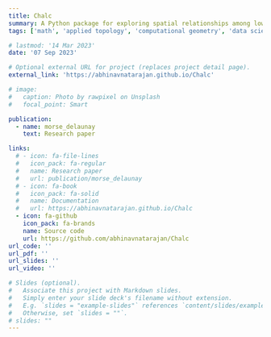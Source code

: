 ```yaml
---
title: Chalc
summary: A Python package for exploring spatial relationships among low-dimensional point clouds using persistent homology and chromatic alpha complexes.
tags: ['math', 'applied topology', 'computational geometry', 'data science']

# lastmod: '14 Mar 2023'
date: '07 Sep 2023'

# Optional external URL for project (replaces project detail page).
external_link: 'https://abhinavnatarajan.github.io/Chalc'

# image:
#   caption: Photo by rawpixel on Unsplash
#   focal_point: Smart

publication:
  - name: morse_delaunay
    text: Research paper

links:
  # - icon: fa-file-lines
  #   icon_pack: fa-regular
  #   name: Research paper
  #   url: publication/morse_delaunay
  # - icon: fa-book
  #   icon_pack: fa-solid
  #   name: Documentation
  #   url: https://abhinavnatarajan.github.io/Chalc
  - icon: fa-github
    icon_pack: fa-brands
    name: Source code
    url: https://github.com/abhinavnatarajan/Chalc
url_code: ''
url_pdf: ''
url_slides: ''
url_video: ''

# Slides (optional).
#   Associate this project with Markdown slides.
#   Simply enter your slide deck's filename without extension.
#   E.g. `slides = "example-slides"` references `content/slides/example-slides.md`.
#   Otherwise, set `slides = ""`.
# slides: ""
---
```

